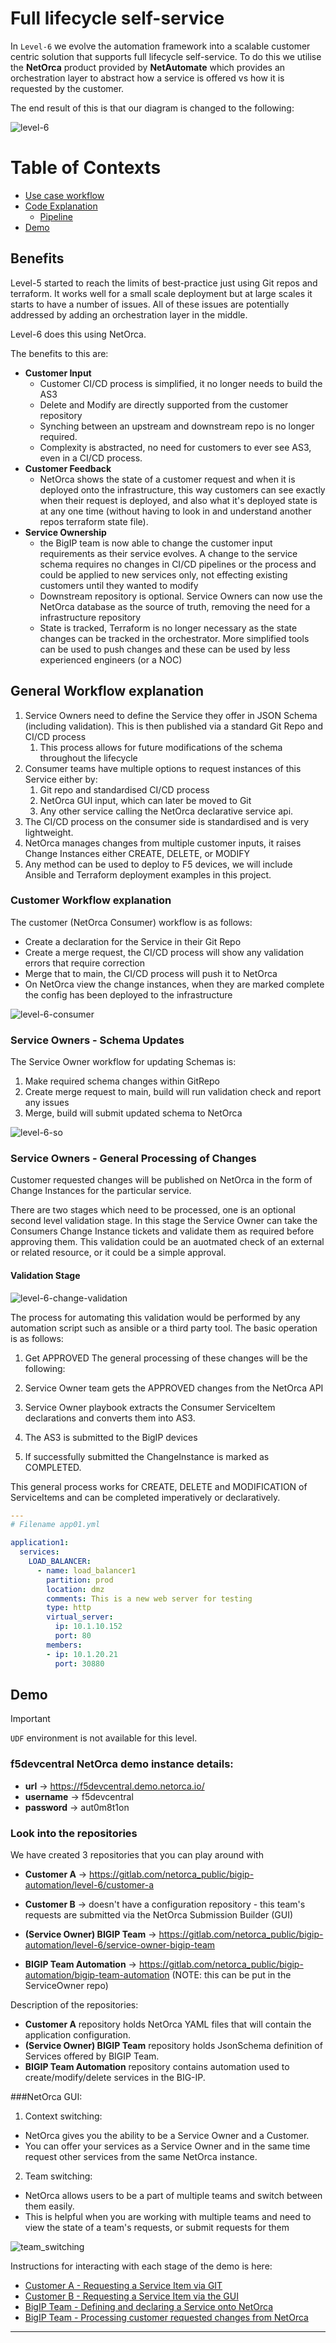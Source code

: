 # Full lifecycle self-service

In `Level-6` we evolve the automation framework into a scalable customer centric solution that supports full lifecycle self-service. 
To do this we utilise the **NetOrca** product provided by **NetAutomate** which provides an orchestration layer to abstract how a service is offered vs how it is requested by the customer. 

The end result of this is that our diagram is changed to the following:


![level-6](../images/lvl6_img1.png)

# Table of Contexts

- [Use case workflow](#use-case-workflow)
- [Code Explanation](#code-explanation)
  - [Pipeline](#pipeline)
- [Demo](#demo)

## Benefits

Level-5 started to reach the limits of best-practice just using Git repos and terraform. It works well for a small scale deployment but at large scales it starts to have a number of issues. All of these issues are potentially addressed by adding an orchestration layer in the middle. 

Level-6 does this using NetOrca. 

The benefits to this are:
- **Customer Input**
  - Customer CI/CD process is simplified, it no longer needs to build the AS3
  - Delete and Modify are directly supported from the customer repository
  - Synching between an upstream and downstream repo is no longer required.
  - Complexity is abstracted, no need for customers to ever see AS3, even in a CI/CD process. 
- **Customer Feedback**
  - NetOrca shows the state of a customer request and when it is deployed onto the infrastructure, this way customers can see exactly when their request is deployed, and also what it's deployed state is at any one time (without having to look in and understand another repos terraform state file).
- **Service Ownership**
  - the BigIP team is now able to change the customer input requirements as their service evolves. A change to the service schema requires no changes in CI/CD pipelines or the process and could be applied to new services only, not effecting existing customers until they wanted to modify
  - Downstream repository is optional. Service Owners can now use the NetOrca database as the source of truth, removing the need for a infrastructure repository
  - State is tracked, Terraform is no longer necessary as the state changes can be tracked in the orchestrator. More simplified tools can be used to push changes and these can be used by less experienced engineers (or a NOC)


## General Workflow explanation

1. Service Owners need to define the Service they offer in JSON Schema (including validation). This is then published via a standard Git Repo and CI/CD process
   1. This process allows for future modifications of the schema throughout the lifecycle
2. Consumer teams have multiple options to request instances of this Service either by:
   1. Git repo and standardised CI/CD process
   2. NetOrca GUI input, which can later be moved to Git
   3. Any other service calling the NetOrca declarative service api. 
3. The CI/CD process on the consumer side is standardised and is very lightweight. 
4. NetOrca manages changes from multiple customer inputs, it raises Change Instances either CREATE, DELETE, or MODIFY
5. Any method can be used to deploy to F5 devices, we will include Ansible and Terraform deployment examples in this project. 


### Customer Workflow explanation

The customer (NetOrca Consumer) workflow is as follows:
- Create a declaration for the Service in their Git Repo
- Create a merge request, the CI/CD process will show any validation errors that require correction
- Merge that to main, the CI/CD process will push it to NetOrca
- On NetOrca view the change instances, when they are marked complete the config has been deployed to the infrastructure

![level-6-consumer](../images/level6_consumer.gif)

### Service Owners - Schema Updates

The Service Owner workflow for updating Schemas is:

1. Make required schema changes within GitRepo
2. Create merge request to main, build will run validation check and report any issues
3. Merge, build will submit updated schema to NetOrca

![level-6-so](../images/level6_so.gif)

### Service Owners - General Processing of Changes

Customer requested changes will be published on NetOrca in the form of Change Instances for the particular service.

There are two stages which need to be processed, one is an optional second level validation stage. In this stage the Service Owner can take the Consumers Change Instance tickets and validate them as required before approving them. This validation could be an auotmated check of an external or related resource, or it could be a simple approval.

#### Validation Stage

![level-6-change-validation](../images/level6_so_change_validation.gif)

The process for automating this validation would be performed by any automation script such as ansible or a third party tool. The basic operation is as follows:

1. Get APPROVED 
The general processing of these changes will be the following:

1. Service Owner team gets the APPROVED changes from the NetOrca API
2. Service Owner playbook extracts the Consumer ServiceItem declarations and converts them into AS3.
3. The AS3 is submitted to the BigIP devices
4. If successfully submitted the ChangeInstance is marked as COMPLETED.

This general process works for CREATE, DELETE and MODIFICATION of ServiceItems and can be completed imperatively or declaratively. 


```yaml
---
# Filename app01.yml

application1:
  services:
    LOAD_BALANCER:
      - name: load_balancer1
        partition: prod
        location: dmz
        comments: This is a new web server for testing
        type: http
        virtual_server:
          ip: 10.1.10.152
          port: 80
        members:
        - ip: 10.1.20.21
          port: 30880

```


## Demo
> [!IMPORTANT]
> `UDF` environment is not available for this level.


### f5devcentral NetOrca demo instance details:
- **url**       ->        https://f5devcentral.demo.netorca.io/
- **username**  ->        f5devcentral
- **password**  ->        aut0m8t1on

### Look into the repositories

We have created 3 repositories that you can play around with
- **Customer A**                    -> https://gitlab.com/netorca_public/bigip-automation/level-6/customer-a
- **Customer B**                    -> doesn't have a configuration repository - this team's requests are submitted via the NetOrca Submission Builder (GUI)

- **(Service Owner) BIGIP Team**    -> https://gitlab.com/netorca_public/bigip-automation/level-6/service-owner-bigip-team
- **BIGIP Team Automation**         -> https://gitlab.com/netorca_public/bigip-automation/bigip-team-automation (NOTE: this can be put in the ServiceOwner repo)

Description of the repositories:
- **Customer A** repository holds NetOrca YAML files that will contain the application configuration.
- **(Service Owner) BIGIP Team** repository holds JsonSchema definition of Services offered by BIGIP Team.
- **BIGIP Team Automation** repository contains automation used to create/modify/delete services in the BIG-IP.



###NetOrca GUI:
1. Context switching:
  - NetOrca gives you the ability to be a Service Owner and a Customer.
  - You can offer your services as a Service Owner and in the same time request other services from the same NetOrca instance.


2. Team switching:
  - NetOrca allows users to be a part of multiple teams and switch between them easily. 
  - This is helpful when you are working with multiple teams and need to view the state of a team's requests, or submit requests for them


![team_switching](../images/level_6_demo_context_team_switching.gif)

Instructions for interacting with each stage of the demo is here:

- [Customer A - Requesting a Service Item via GIT](customer_a/README.md)
- [Customer B - Requesting a Service Item via the GUI](customer_b/README.md)
- [BigIP Team - Defining and declaring a Service onto NetOrca](bigip_team/README.md)
- [BigIP Team - Processing customer requested changes from NetOrca](bigip_team_processing/README.md)

---
